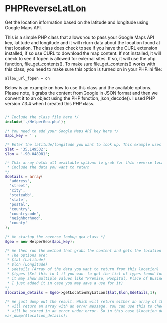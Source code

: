 # PHPReverseLatLon
Get the location information based on the latitude and longitude using Google Maps API.

This is a simple PHP class that allows you to pass your Google Maps API key, latitude and longitude and it will return data about the location found at that location. The class does check to see if you have the CURL extension installed, if so use CURL to download the map content. If not installed, it will check to see if fopen is allowed for external sites. If so, it will use the php function, file_get_contents(). To make sure file_get_contents() works with this class, you need to make sure this option is turned on in your PHP.ini file:

```
allow_url_fopen = on
```

Below is an example on how to use this class and the available options. Please note, it grabs the content from Google in JSON format and then we convert it to an object using the PHP function, json_decode(). I used PHP version 7.3.4 when I created this PHP class.

```php

/* Include the class file here */
include('./HelperGeo.php');
    
/* You need to add your Google Maps API key here */
$api_key = '';

/* Enter the latitude/longitude you want to look up. This example uses Memphis, Tennessee */
$lat = '35.149532';
$lon = '-90.048981';

/* This array holds all available options to grab for this reverse location lookup. Only
 * include the data you want to return
*/
$details = array(
  'address',
  'street',
  'city',
  'stateabb',
  'state',
  'postal',
  'country',
  'countrycode',
  'neighborhood',
  'county'
);
    
/* We startup the reverse lookup geo class */
$geo = new HelperGeo($api_key);

/* We then run the method that grabs the content and gets the location data you are requesting.
 * The options are:
 * $lat (Latitude)
 * $lon (Longitude)
 * $details (Array of the data you want to return from this location)
 * $types (Set this to 1 if you want to get the list of types found for this location. For example
 * it may show multiple values like "Premise, Hospital, Place of Business" etc. This is not needed,
 * I just added it in case you may have a use for it)
*/
$location_details = $geo->getLocationByLatLon($lat,$lon,$details,1);
    
/* We just dump out the result. Which will return either an array of the data you requested or it
 * will return an array with an error message. You can use this to check for an error or not. It
 * will be stored in an error under error. So in this case $location_details['error']
var_dump($location_details);
```
